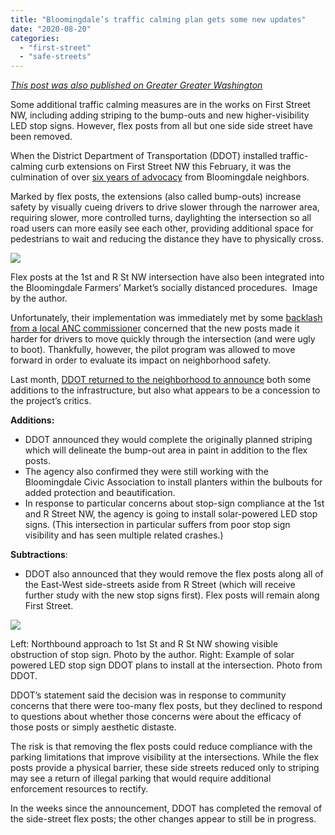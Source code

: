 ```yaml
---
title: "Bloomingdale’s traffic calming plan gets some new updates"
date: "2020-08-20"
categories: 
  - "first-street"
  - "safe-streets"
---
```


_[This post was also published on Greater Greater Washington](https://ggwash.org/view/78798/bloomdales-traffic-calming-plan-gets-some-new-updates)_

Some additional traffic calming measures are in the works on First Street NW, including adding striping to the bump-outs and new higher-visibility LED stop signs. However, flex posts from all but one side side street have been removed.

When the District Department of Transportation (DDOT) installed traffic-calming curb extensions on First Street NW this February, it was the culmination of over [six years of advocacy](https://ggwash.org/view/74076/curb-extensions-are-finally-coming-to-bloomingdale) from Bloomingdale neighbors.

Marked by flex posts, the extensions (also called bump-outs) increase safety by visually cueing drivers to drive slower through the narrower area, requiring slower, more controlled turns, daylighting the intersection so all road users can more easily see each other, providing additional space for pedestrians to wait and reducing the distance they have to physically cross.

[![](/images/Flex_posts_two_600_800_90.jpg)](https://ggwash.org/images/made/images/posts/_resized/Flex_posts_two_1200_1599_90.jpg)

Flex posts at the 1st and R St NW intersection have also been integrated into the Bloomingdale Farmers’ Market’s socially distanced procedures.  Image by the author.

Unfortunately, their implementation was immediately met by some [backlash from a local ANC commissioner](https://ggwash.org/view/76190/bloomingdale-bumpouts-first-street-nw-ddot) concerned that the new posts made it harder for drivers to move quickly through the intersection (and were ugly to boot). Thankfully, however, the pilot program was allowed to move forward in order to evaluate its impact on neighborhood safety.

Last month, [DDOT returned to the neighborhood to announce](https://bloomingdaleneighborhood.blogspot.com/2020/07/ddot-1st-street-nw-traffic-calming.html) both some additions to the infrastructure, but also what appears to be a concession to the project’s critics.

**Additions:**

- DDOT announced they would complete the originally planned striping which will delineate the bump-out area in paint in addition to the flex posts.
- The agency also confirmed they were still working with the Bloomingdale Civic Association to install planters within the bulbouts for added protection and beautification.
- In response to particular concerns about stop-sign compliance at the 1st and R Street NW, the agency is going to install solar-powered LED stop signs. (This intersection in particular suffers from poor stop sign visibility and has seen multiple related crashes.)

**Subtractions**:

- DDOT also announced that they would remove the flex posts along all of the East-West side-streets aside from R Street (which will receive further study with the new stop signs first). Flex posts will remain along First Street.

[![](/images/traffic_signage_800_364_90.jpg)](https://ggwash.org/images/made/images/posts/_resized/traffic_signage_1105_503_90.jpg)

Left: Northbound approach to 1st St and R St NW showing visible obstruction of stop sign. Photo by the author. Right: Example of solar powered LED stop sign DDOT plans to install at the intersection. Photo from DDOT.

DDOT’s statement said the decision was in response to community concerns that there were too-many flex posts, but they declined to respond to questions about whether those concerns were about the efficacy of those posts or simply aesthetic distaste.

The risk is that removing the flex posts could reduce compliance with the parking limitations that improve visibility at the intersections. While the flex posts provide a physical barrier, these side streets reduced only to striping may see a return of illegal parking that would require additional enforcement resources to rectify.

In the weeks since the announcement, DDOT has completed the removal of the side-street flex posts; the other changes appear to still be in progress.
